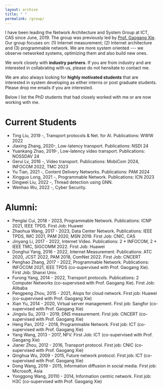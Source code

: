 ```yaml
---
layout: archive
title: " "
permalink: /group/
---
```


I have been leading the Network Architecture and System Group at ICT, CAS since June, 2019. The group was previously led by [Prof. Gaogang Xie](https://people.ucas.ac.cn/~_xie). Our group focuses on: (1) Internet measurement; (2) Internet architecture and (3) programmable network. We are more system oriented --- we observe networked systems, optimizing them and also build new ones. 

We work closely with <span style="font-weight:bold">industry partners</span>. If you are from industry and are interested in collabrating with us, please do not hensitate to contact me. 

We are also always looking for <span style="font-weight:bold">highly motivated students</span> that are interested in system developing as either interns or post graduate students. Please drop me emails if you are interested.

Below I list the PhD students that had closely worked with me or are now working with me.

Current Students
======
* Ting Liu, 2019 -, Transport protocols & Net. for AI. Publications: WWW 2022
* Jiaxing Zhang, 2020-, Low-latency transport. Publications: NSDI 24
* Yuankang Zhao, 2019-, Low-latency video transport. Publications: NOSSDAV 24
* Gerui Lv, 2016 -, Video transport. Publications: MobiCom 2024, INFOCOM 2022, TMC 2023
* Yu Tian, 2021 -, Content Delivery Networks. Publications: PAM 2024
* Xingguo Long, 2021 -, Programmable Network. Publications: ICN 2023
* Dingwei Liu, 2022 -, Thread detection using GNN.
* Wenhao Wu, 2022 -, Cyber Security.

Alumni:
======
* Penglai Cui, 2018 - 2023, Programmable Network. Publications: ICNP 2021, IEEE TPDS. First Job: Huawei
* Zhaohua Wang, 2017 - 2023, Data Center Network. Publications: IEEE TPDS, IMC 2021, PAM 2020, MSN 2019. First Job: CNIC, CAS
* Jinyang Li, 2017 - 2022, Internet Video. Publications: 2 * INFOCOM, 2 * IEEE TMC, SIGCOMM 2022. First Job: Huawei
* Donghui Yang, 2016 - 2022, Internet Measurement. Publications: ATC 2020, JCST 2022, PAM 2018, ComNet 2022. First Job: CNCERT
* Penghao Zhang, 2017 - 2022, Programmable Network. Publications: INFOCOM 2021, IEEE TPDS (co-supervised with Prof. Gaogang Xie). First Job: Shanxi Univ.
* Furong Yang, 2014 - 2022, Transport protocols. Publications: 2 Computer Networks (co-supervised with Prof. Gaogang Xie). First Job: Alibaba
* Pengpeng Zhou, 2015 - 2021, AIops for cloud network. First job: Huawei (co-supervised with Prof. Gaogang Xie)
* Xian Yu, 2014 - 2020, Virtual server management. First job: Sangfor (co-supervised with Prof. Gaogang Xie)
* Jingxiu Su, 2013 - 2019, DNS measurement. First job: CNCERT (co-supervised with Prof. Gaogang Xie)
* Heng Pan, 2012 - 2018, Programmable Network. First job: ICT (co-supervised with Prof. Gaogang Xie)
* Yang Wang, 2013 - 2017, NFV. First Job: ICT (co-supervised with Prof. Gaogang Xie)
* Jianer Zhou, 2012 - 2016, Transport protocol. First job: CNIC (co-supervised with Prof. Gaogang Xie)
* Qinghua Wu, 2009 - 2015, Future network protocol. First job: ICT (co-supervised with Prof. Gaogang Xie)
* Dong Wang, 2019 - 2015, Information diffusion in social media. First job: Microsoft, Asia 
* Yonggong Wang, 20110 - 2014, Information centric network. First job: H3C (co-supervised with Prof. Gaogang Xie)
